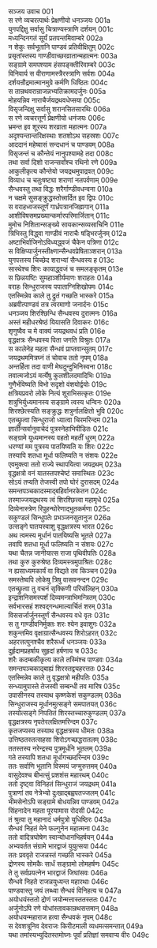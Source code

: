 सञ्जय उवाच	001  
स रणे व्यचरत्पार्थः प्रेक्षणीयो धनञ्जयः	001a  
युगपद्दिक्षु सर्वासु चित्राण्यस्त्राणि दर्शयन्	001c  
मध्यन्दिनगतं सूर्यं प्रतपन्तमिवाम्बरे	002a  
न शेकुः सर्वभूतानि पाण्डवं प्रतिवीक्षितुम्	002c  
प्रसृतांस्तस्य गाण्डीवाच्छरव्रातान्महात्मनः	003a  
सङ्ग्रामे समपश्याम हंसपङ्क्तीरिवाम्बरे	003c  
विनिवार्य स वीराणामस्त्रैरस्त्राणि सर्वशः	004a  
दर्शयन्रौद्रमात्मानमुग्रे कर्मणि धिष्ठितः	004c  
स तान्रथवरान्राजन्नभ्यतिक्रामदर्जुनः	005a  
मोहयन्निव नाराचैर्जयद्रथवधेप्सया	005c  
विसृजन्दिक्षु सर्वासु शरानसितसारथिः	006a  
स रणे व्यचरत्तूर्णं प्रेक्षणीयो धनंजयः	006c  
भ्रमन्त इव शूरस्य शरव्राता महात्मनः	007a  
अदृश्यन्तान्तरिक्षस्थाः शतशोऽथ सहस्रशः	007c  
आददानं महेष्वासं सन्दधानं च पाण्डवम्	008a  
विसृजन्तं च कौन्तेयं नानुपश्यामहे तदा	008c  
तथा सर्वा दिशो राजन्सर्वांश्च रथिनो रणे	009a  
आकुलीकृत्य कौन्तेयो जयद्रथमुपाद्रवत्	009c  
विव्याध च चतुःषष्ट्या शराणां नतपर्वणाम्	009e  
सैन्धवस्तु तथा विद्धः शरैर्गाण्डीवधन्वना	010a  
न चक्षमे सुसङ्क्रुद्धस्तोत्त्रार्दित इव द्विपः	010c  
स वराहध्वजस्तूर्णं गार्ध्रपत्रानजिह्मगान्	011a  
आशीविषसमप्रख्यान्कर्मारपरिमार्जितान्	011c  
मुमोच निशितान्सङ्ख्ये सायकान्सव्यसाचिनि	011e  
त्रिभिस्तु विद्ध्वा गाण्डीवं नाराचैः षड्भिरर्जुनम्	012a  
अष्टाभिर्वाजिनोऽविध्यद्ध्वजं चैकेन पत्रिणा	012c  
स विक्षिप्यार्जुनस्तीक्ष्णान्सैन्धवप्रेषिताञ्शरान्	013a  
युगपत्तस्य चिच्छेद शराभ्यां सैन्धवस्य ह	013c  
सारथेश्च शिरः कायाद्ध्वजं च समलङ्कृतम्	013e  
स छिन्नयष्टिः सुमहाञ्शीर्यमाणः शराहतः	014a  
वराहः सिन्धुराजस्य पपाताग्निशिखोपमः	014c  
एतस्मिन्नेव काले तु द्रुतं गच्छति भास्करे	015a  
अब्रवीत्पाण्डवं तत्र त्वरमाणो जनार्दनः	015c  
धनञ्जय शिरश्छिन्धि सैन्धवस्य दुरात्मनः	016a  
अस्तं महीधरश्रेष्ठं यियासति दिवाकरः	016c  
शृणुष्वैव च मे वाक्यं जयद्रथवधं प्रति	016e  
वृद्धक्षत्रः सैन्धवस्य पिता जगति विश्रुतः	017a  
स कालेनेह महता सैन्धवं प्राप्तवान्सुतम्	017c  
जयद्रथममित्रघ्नं तं चोवाच ततो नृपम्	018a  
अन्तर्हिता तदा वाणी मेघदुन्दुभिनिस्वना	018c  
तवात्मजोऽयं मर्त्येषु कुलशीलदमादिभिः	019a  
गुणैर्भविष्यति विभो सदृशो वंशयोर्द्वयोः	019c  
क्षत्रियप्रवरो लोके नित्यं शूराभिसत्कृतः	019e  
शत्रुभिर्युध्यमानस्य सङ्ग्रामे त्वस्य धन्विनः	020a  
शिरश्छेत्स्यति सङ्क्रुद्धः शत्रुर्नालक्षितो भुवि	020c  
एतच्छ्रुत्वा सिन्धुराजो ध्यात्वा चिरमरिन्दम	021a  
ज्ञातीन्सर्वानुवाचेदं पुत्रस्नेहाभिपीडितः	021c  
सङ्ग्रामे युध्यमानस्य वहतो महतीं धुरम्	022a  
धरण्यां मम पुत्रस्य पातयिष्यति यः शिरः	022c  
तस्यापि शतधा मूर्धा फलिष्यति न संशयः	022e  
एवमुक्त्वा ततो राज्ये स्थापयित्वा जयद्रथम्	023a  
वृद्धक्षत्रो वनं यातस्तपश्चेष्टं समास्थितः	023c  
सोऽयं तप्यति तेजस्वी तपो घोरं दुरासदम्	024a  
समन्तपञ्चकादस्माद्बहिर्वानरकेतन	024c  
तस्माज्जयद्रथस्य त्वं शिरश्छित्त्वा महामृधे	025a  
दिव्येनास्त्रेण रिपुहन्घोरेणाद्भुतकर्मणा	025c  
सकुण्डलं सिन्धुपतेः प्रभञ्जनसुतानुज	026a  
उत्सङ्गे पातयस्वाशु वृद्धक्षत्रस्य भारत	026c  
अथ त्वमस्य मूर्धानं पातयिष्यसि भूतले	027a  
तवापि शतधा मूर्धा फलिष्यति न संशयः	027c  
यथा चैतन्न जानीयात्स राजा पृथिवीपतिः	028a  
तथा कुरु कुरुश्रेष्ठ दिव्यमस्त्रमुपाश्रितः	028c  
न ह्यसाध्यमकार्यं वा विद्यते तव किञ्चन	029a  
समस्तेष्वपि लोकेषु त्रिषु वासवनन्दन	029c  
एतच्छ्रुत्वा तु वचनं सृक्किणी परिसंलिहन्	030a  
इन्द्राशनिसमस्पर्शं दिव्यमन्त्राभिमन्त्रितम्	030c  
सर्वभारसहं शश्वद्गन्धमाल्यार्चितं शरम्	031a  
विससर्जार्जुनस्तूर्णं सैन्धवस्य वधे वृतः	031c  
स तु गाण्डीवनिर्मुक्तः शरः श्येन इवाशुगः	032a  
शकुन्तमिव वृक्षाग्रात्सैन्धवस्य शिरोऽहरत्	032c  
अहरत्तत्पुनश्चैव शरैरूर्ध्वं धनञ्जयः	033a  
दुर्हृदामप्रहर्षाय सुहृदां हर्षणाय च	033c  
शरैः कदम्बकीकृत्य काले तस्मिंश्च पाण्डवः	034a  
समन्तपञ्चकाद्बाह्यं शिरस्तद्व्यहरत्ततः	034c  
एतस्मिन्नेव काले तु वृद्धक्षत्रो महीपतिः	035a  
सन्ध्यामुपास्ते तेजस्वी सम्बन्धी तव मारिष	035c  
उपासीनस्य तस्याथ कृष्णकेशं सकुण्डलम्	036a  
सिन्धुराजस्य मूर्धानमुत्सङ्गे समपातयत्	036c  
तस्योत्सङ्गे निपतितं शिरस्तच्चारुकुण्डलम्	037a  
वृद्धक्षत्रस्य नृपतेरलक्षितमरिन्दम	037c  
कृतजप्यस्य तस्याथ वृद्धक्षत्रस्य धीमतः	038a  
उत्तिष्ठतस्तत्सहसा शिरोऽगच्छद्धरातलम्	038c  
ततस्तस्य नरेन्द्रस्य पुत्रमूर्धनि भूतलम्	039a  
गते तस्यापि शतधा मूर्धागच्छदरिन्दम	039c  
ततः सर्वाणि भूतानि विस्मयं जग्मुरुत्तमम्	040a  
वासुदेवश्च बीभत्सुं प्रशशंस महारथम्	040c  
ततो दृष्ट्वा विनिहतं सिन्धुराजं जयद्रथम्	041a  
पुत्राणां तव नेत्रेभ्यो दुःखाद्बह्वपतज्जलम्	041c  
भीमसेनोऽपि सङ्ग्रामे बोधयन्निव पाण्डवम्	042a  
सिंहनादेन महता पूरयामास रोदसी	042c  
तं श्रुत्वा तु महानादं धर्मपुत्रो युधिष्ठिरः	043a  
सैन्धवं निहतं मेने फल्गुनेन महात्मना	043c  
ततो वादित्रघोषेण स्वान्योधानभिहर्षयन्	044a  
अभ्यवर्तत संग्रामे भारद्वाजं युयुत्सया	044c  
ततः प्रववृते राजन्नस्तं गच्छति भास्करे	045a  
द्रोणस्य सोमकैः सार्धं सङ्ग्रामो लोमहर्षणः	045c  
ते तु सर्वप्रयत्नेन भारद्वाजं जिघांसवः	046a  
सैन्धवे निहते राजन्नयुध्यन्त महारथाः	046c  
पाण्डवास्तु जयं लब्ध्वा सैन्धवं विनिहत्य च	047a  
अयोधयंस्ततो द्रोणं जयोन्मत्तास्ततस्ततः	047c  
अर्जुनोऽपि रणे योधांस्तावकान्रथसत्तमान्	048a  
अयोधयन्महाराज हत्वा सैन्धवकं नृपम्	048c  
स देवशत्रूनिव देवराजः किरीटमाली व्यधमत्समन्तात्	049a  
यथा तमांस्यभ्युदितस्तमोघ्नः पूर्वां प्रतिज्ञां समवाप्य वीरः	049c  

